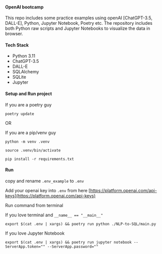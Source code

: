 #### OpenAI bootcamp

This repo includes some practice examples using openAI [ChatGPT-3.5, DALL-E], Python, Jupyter Notebook, Poetry etc.
The repository includes both Python raw scripts and Jupyter Notebooks to visualize the data in browser.

#### Tech Stack
* Python 3.11
* ChatGPT-3.5
* DALL-E
* SQLAlchemy
* SQLite
* Jupyter

#### Setup and Run project

If you are a poetry guy
```
poetry update
```

OR

If you are a pip/venv guy
```
python -m venv .venv
```

```
source .venv/bin/activate
```

```
pip install -r requirements.txt
```

#### Run

copy and rename `.env_example` to `.env`

Add your openai key into `.env` from here [https://platform.openai.com/api-keys](https://platform.openai.com/api-keys)

Run command from terminal

If you love terminal and `__name__ == "__main__"`
```
export $(cat .env | xargs) && poetry run python ./NLP-to-SQL/main.py
```

If you love Jupyter Notebook
```
export $(cat .env | xargs) && poetry run jupyter notebook --ServerApp.token="" --ServerApp.password=""
```
